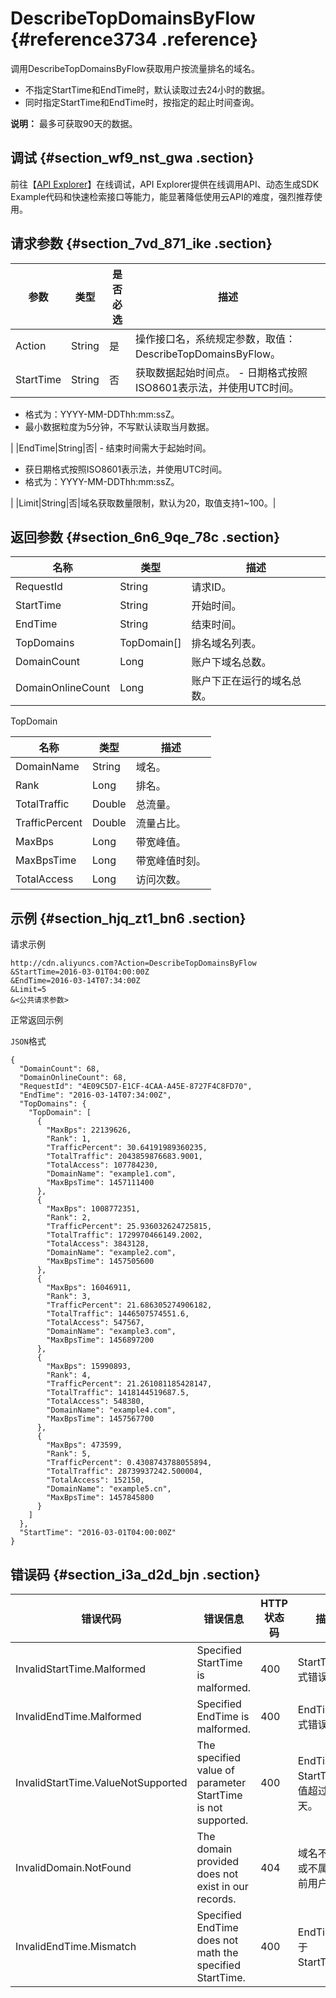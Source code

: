 # DescribeTopDomainsByFlow {#reference3734 .reference}

调用DescribeTopDomainsByFlow获取用户按流量排名的域名。

-   不指定StartTime和EndTime时，默认读取过去24小时的数据。
-   同时指定StartTime和EndTime时，按指定的起止时间查询。

**说明：** 最多可获取90天的数据。

## 调试 {#section_wf9_nst_gwa .section}

前往【[API Explorer](https://api.aliyun.com/#/?product=Cdn&api=DescribeTopDomainsByFlow)】在线调试，API Explorer提供在线调用API、动态生成SDK Example代码和快速检索接口等能力，能显著降低使用云API的难度，强烈推荐使用。

## 请求参数 {#section_7vd_871_ike .section}

|参数|类型|是否必选|描述|
|--|--|----|--|
|Action|String|是|操作接口名，系统规定参数，取值：DescribeTopDomainsByFlow。|
|StartTime|String|否|获取数据起始时间点。 -   日期格式按照ISO8601表示法，并使用UTC时间。
-   格式为：YYYY-MM-DDThh:mm:ssZ。
-   最小数据粒度为5分钟，不写默认读取当月数据。

 |
|EndTime|String|否| -   结束时间需大于起始时间。
-   获日期格式按照ISO8601表示法，并使用UTC时间。
-   格式为：YYYY-MM-DDThh:mm:ssZ。

 |
|Limit|String|否|域名获取数量限制，默认为20，取值支持1~100。|

## 返回参数 {#section_6n6_9qe_78c .section}

|名称|类型|描述|
|--|--|--|
|RequestId|String|请求ID。|
|StartTime|String|开始时间。|
|EndTime|String|结束时间。|
|TopDomains|TopDomain\[\]|排名域名列表。|
|DomainCount|Long|账户下域名总数。|
|DomainOnlineCount|Long|账户下正在运行的域名总数。|

TopDomain

|名称|类型|描述|
|--|--|--|
|DomainName|String|域名。|
|Rank|Long|排名。|
|TotalTraffic|Double|总流量。|
|TrafficPercent|Double|流量占比。|
|MaxBps|Long|带宽峰值。|
|MaxBpsTime|Long|带宽峰值时刻。|
|TotalAccess|Long|访问次数。|

## 示例 {#section_hjq_zt1_bn6 .section}

请求示例

``` {#codeblock_60a_392_own}
http://cdn.aliyuncs.com?Action=DescribeTopDomainsByFlow
&StartTime=2016-03-01T04:00:00Z
&EndTime=2016-03-14T07:34:00Z
&Limit=5
&<公共请求参数>
```

正常返回示例

`JSON`格式

``` {#codeblock_y2c_1bq_i5e .language-json}
{
  "DomainCount": 68,
  "DomainOnlineCount": 68,
  "RequestId": "4E09C5D7-E1CF-4CAA-A45E-8727F4C8FD70",
  "EndTime": "2016-03-14T07:34:00Z",
  "TopDomains": {
    "TopDomain": [
      {
        "MaxBps": 22139626,
        "Rank": 1,
        "TrafficPercent": 30.64191989360235,
        "TotalTraffic": 2043859876683.9001,
        "TotalAccess": 107784230,
        "DomainName": "example1.com",
        "MaxBpsTime": 1457111400
      },
      {
        "MaxBps": 1008772351,
        "Rank": 2,
        "TrafficPercent": 25.936032624725815,
        "TotalTraffic": 1729970466149.2002,
        "TotalAccess": 3843128,
        "DomainName": "example2.com",
        "MaxBpsTime": 1457505600
      },
      {
        "MaxBps": 16046911,
        "Rank": 3,
        "TrafficPercent": 21.686305274906182,
        "TotalTraffic": 1446507574551.6,
        "TotalAccess": 547567,
        "DomainName": "example3.com",
        "MaxBpsTime": 1456897200
      },
      {
        "MaxBps": 15990893,
        "Rank": 4,
        "TrafficPercent": 21.261081185428147,
        "TotalTraffic": 1418144519687.5,
        "TotalAccess": 548380,
        "DomainName": "example4.com",
        "MaxBpsTime": 1457567700
      },
      {
        "MaxBps": 473599,
        "Rank": 5,
        "TrafficPercent": 0.4308743788055894,
        "TotalTraffic": 28739937242.500004,
        "TotalAccess": 152150,
        "DomainName": "example5.cn",
        "MaxBpsTime": 1457845800
      }
    ]
  },
  "StartTime": "2016-03-01T04:00:00Z"
}
```

## 错误码 {#section_i3a_d2d_bjn .section}

|错误代码|错误信息|HTTP 状态码|描述|
|----|----|--------|--|
|InvalidStartTime.Malformed|Specified StartTime is malformed.|400|StartTime格式错误。|
|InvalidEndTime.Malformed|Specified EndTime is malformed.|400|EndTime格式错误。|
|InvalidStartTime.ValueNotSupported|The specified value of parameter StartTime is not supported.|400|EndTime和StartTime差值超过90天。|
|InvalidDomain.NotFound|The domain provided does not exist in our records.|404|域名不存在或不属于当前用户。|
|InvalidEndTime.Mismatch|Specified EndTime does not math the specified StartTime.|400|EndTime小于StartTime。|

